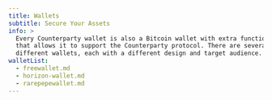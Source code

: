 ```yaml
---
title: Wallets
subtitle: Secure Your Assets
info: >
  Every Counterparty wallet is also a Bitcoin wallet with extra functionality
  that allows it to support the Counterparty protocol. There are several
  different wallets, each with a different design and target audience.
walletList:
  - freewallet.md
  - horizon-wallet.md
  - rarepepewallet.md
---
```


